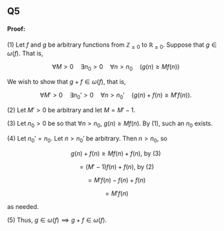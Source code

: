## Q5

#### Proof:

(1) Let $f$ and $g$ be arbitrary functions from $\mathbb{Z}_{\geq 0}$ to $\mathbb{R}_{\geq 0}$. Suppose that $g \in \omega (f)$. That is, 

$$\forall M > 0 \quad \exists n_0 > 0 \quad \forall n > n_0 \quad (g(n) \geq Mf(n))$$

We wish to show that $g + f \in \omega (f)$, that is, 

$$\forall M \prime > 0 \quad \exists n_0 \prime > 0 \quad \forall n > n_0 \prime \quad (g(n) + f(n) \geq M \prime f(n)).$$

(2) Let $M \prime > 0$ be arbitrary and let $M = M \prime - 1$.

(3) Let $n_0 > 0$ be so that $\forall n > n_0$, $g(n) \geq Mf(n)$. By (1), such an $n_0$ exists. 

(4) Let $n_0 \prime = n_0$. Let $n > n_0 \prime$ be arbitrary. Then $n > n_0$, so

$$g(n) + f(n) \geq Mf(n) + f(n) \text{,  by (3)}$$

$$= (M \prime - 1)f(n) + f(n) \text{,  by (2)}$$

$$= M \prime f(n) - f(n) + f(n)$$

$$= M \prime f(n)$$

as needed.

(5) Thus, $g \in \omega (f) \implies g + f \in \omega (f)$.
